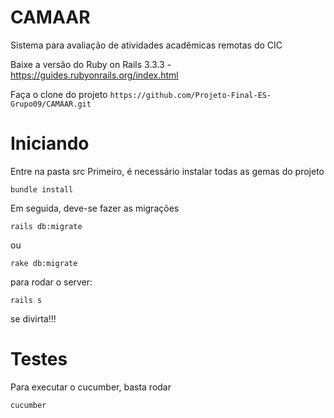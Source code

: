 # CAMAAR

Sistema para avaliação de atividades acadêmicas remotas do CIC

Baixe a versão do Ruby on Rails 3.3.3 - https://guides.rubyonrails.org/index.html

Faça o clone do projeto
``` https://github.com/Projeto-Final-ES-Grupo09/CAMAAR.git ```

# Iniciando

Entre na pasta src
Primeiro, é necessário instalar todas as gemas do projeto

```
bundle install
```

Em seguida, deve-se fazer as migrações

```
rails db:migrate
```
ou

```
rake db:migrate
```

para rodar o server: 
```
rails s
```
se divirta!!!


# Testes

Para executar o cucumber, basta rodar

```
cucumber
```
